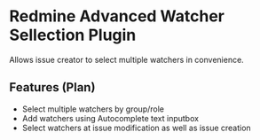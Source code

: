 # Redmine Advanced Watcher Sellection Plugin

Allows issue creator to select multiple watchers in convenience.

## Features (Plan)

- Select multiple watchers by group/role
- Add watchers using Autocomplete text inputbox
- Select watchers at issue modification as well as issue creation
